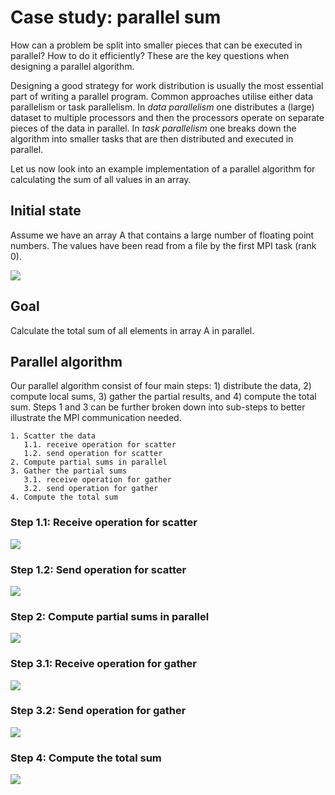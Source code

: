 <!--
SPDX-FileCopyrightText: 2019 CSC - IT Center for Science Ltd. <www.csc.fi>

SPDX-License-Identifier: CC-BY-NC-SA-4.0
-->

<!-- Title: Case study: Parallel sum -->

<!-- Short description:

In this article we walk through an example parallel algorithm that calculates
the total sum of all elements in an array in parallel.

-->


# Case study: parallel sum

How can a problem be split into smaller pieces that can be executed in
parallel? How to do it efficiently? These are the key questions when
designing a parallel algorithm.

Designing a good strategy for work distribution is usually the most essential
part of writing a parallel program. Common approaches utilise either data
parallelism or task parallelism. In *data parallelism* one distributes a
(large) dataset to multiple processors and then the processors operate on
separate pieces of the data in parallel. In *task parallelism* one breaks down
the algorithm into smaller tasks that are then distributed and executed in
parallel.

Let us now look into an example implementation of a parallel algorithm for
calculating the sum of all values in an array.

## Initial state

Assume we have an array A that contains a large number of floating point
numbers. The values have been read from a file by the first MPI task (rank 0).

![](../../img/parallel-sum-0.png)

## Goal

Calculate the total sum of all elements in array A in parallel.

## Parallel algorithm

Our parallel algorithm consist of four main steps: 1) distribute the data,
2) compute local sums, 3) gather the partial results, and 4) compute the total
sum. Steps 1 and 3 can be further broken down into sub-steps to better
illustrate the MPI communication needed.

~~~
1. Scatter the data
   1.1. receive operation for scatter
   1.2. send operation for scatter
2. Compute partial sums in parallel
3. Gather the partial sums
   3.1. receive operation for gather
   3.2. send operation for gather
4. Compute the total sum
~~~

### Step 1.1: Receive operation for scatter

![](../../img/parallel-sum-1.1.png)

### Step 1.2: Send operation for scatter

![](../../img/parallel-sum-1.2.png)

### Step 2: Compute partial sums in parallel

![](../../img/parallel-sum-2.png)

### Step 3.1: Receive operation for gather

![](../../img/parallel-sum-3.1.png)

### Step 3.2: Send operation for gather

![](../../img/parallel-sum-3.2.png)

### Step 4: Compute the total sum

![](../../img/parallel-sum-4.png)
